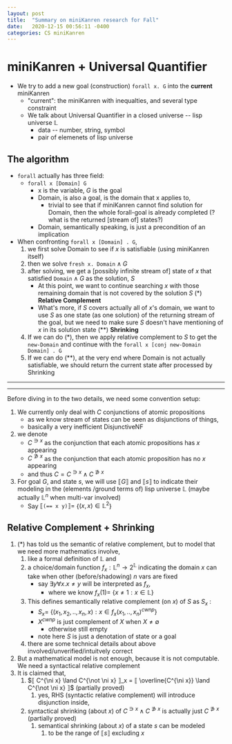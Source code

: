 ```yaml
---
layout: post
title:  "Summary on miniKanren research for Fall"
date:   2020-12-15 00:56:11 -0400
categories: CS miniKanren
---
```

# miniKanren + Universal Quantifier
* We try to add a new goal (construction) $\texttt{forall x. G}$ into the **current** miniKanren
  * "current": the miniKanren with inequalties, and several type constraint
  * We talk about Universal Quantifier in a closed universe -- lisp universe ${\mathbb L}$
    * data -- number, string, symbol
    * pair of elemenets of lisp universe

## The algorithm
* $\texttt{forall}$ actually has three field:
  *  $\texttt{forall x [Domain] G}$
     *  x is the variable, $G$ is the goal
     *  Domain, is also a goal, is the domain that x applies to, 
        *  trivial to see that if miniKanren cannot find solution for Domain, then the whole forall-goal is already completed (? what is the returned [stream of] states?) 
     *  Domain, semantically speaking, is just a precondition of an implication
* When confronting $\texttt{forall x [Domain] . G}$, 
  1.  we first solve Domain to see if $x$ is satisfiable (using miniKanren itself)
  2.  then we solve $\texttt{fresh x. Domain}  \land G$
  3.  after solving, we get a [possibly infinite stream of]  state of $x$ that satisfied $\texttt{Domain} \land G$ as the solution, $S$
       * At this point, we want to continue searching $x$ with those remaining domain that is not covered by the solution $S$ (*) **Relative Complement**
       * What's more, if $S$ covers actually all of $x$'s domain, we want to use $S$ as one state (as one solution) of the returning stream of the goal, but we need to make sure $S$ doesn't have mentioning of $x$ in its solution state (**) **Shrinking**
  4. If we can do (*), then we apply relative complement to $S$ to get the $\texttt{new-Domain}$ and continue with the  $\texttt{forall x [conj new-Domain Domain] . G}$
  5. If we can do (**), at the very end where Domain is not actually satisfiable, we should return the current state after processed by Shrinking

***

***
Before diving in to the two details, we need some convention setup:
1. We currently only deal with $C$ conjunctions of atomic propositions
     * as we know stream of states can be seen as disjunctions of things, 
     * basically a very inefficient DisjunctiveNF
2. we denote 
     * $C^{\ni x}$ as the conjunction that each atomic propositions has $x$ appearing
     * $C^{\not \ni x}$  as the conjunction that each atomic proposition has no $x$ appearing
     * and thus $C = C^{\ni x} \land C^{\not \ni x}$
3. For goal $G$, and state $s$, we will use $⟦ G ⟧$ and $⟦ s ⟧$ to indicate their modeling in the (elements /ground terms of) lisp universe $\mathbb{L}$ (maybe actually $\mathbb{L}^n$ when multi-var involved)
     * Say $⟦ \texttt{(== x y)} ⟧ =$ {$(x,x) \in \mathbb{L}^2$} 

## Relative Complement + Shrinking

1. (*) has told us the semantic of relative complement, but to model that we need more mathematics involve, 
   1. like a formal definition of $\mathbb{L}$ and 
   2. a choice/domain function $f_x : \mathbb{L}^n \rightarrow 2^{\mathbb{L}}$ indicating the domain $x$ can take when other (before/shadowing) $n$ vars are fixed 
      * say $\exists y \forall x. x \neq y$ will be interpreted as $f_x$, 
        * where we know $f_x(1) =$ {$x \neq 1 : x \in {\mathbb{L}}$}
   3. This defines semantically relative complement (on $x$) of $S$ as $S_x$ :
        * $S_x =$ {$(x_1,x_2,..,x_n,x): x \in f_x(x_1,..,x_n)^{cwnp}$}
        * $X^{cwnp}$ is just complement of $X$ when $X \neq \emptyset$ 
          * otherwise still empty
        * note here $S$ is just a denotation of state or a goal
   4. there are some technical details about above involved/unverified/intuitvely correct
2. But a mathematical model is not enough, because it is not computable. We need a syntactical relative complement
3. It is claimed that, 
   1. $⟦ C^{\ni x} \land C^{\not \ni x} ⟧_x = ⟦ \overline{C^{\ni x}} \land C^{\not \ni x} ⟧$ (partially proved)
      1. yes, RHS (syntactic relative complement) will introduce disjunction inside,
   2. syntactical shrinking (about $x$) of $C^{\ni x} \land C^{\not \ni x}$ is actually just $C^{\not \ni x}$ (partially proved)
      1. semantical shrinking (about $x$) of a state $s$ can be modeled 
         1. to be the range of $⟦ s ⟧$ excluding $x$